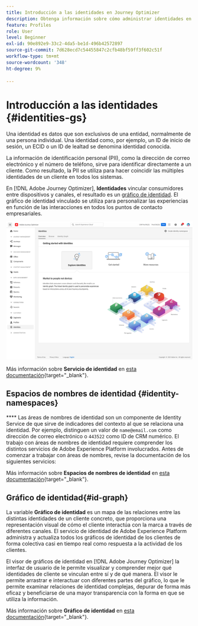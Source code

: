 ```yaml
---
title: Introducción a las identidades en Journey Optimizer
description: Obtenga información sobre cómo administrar identidades en Adobe Journey Optimizer
feature: Profiles
role: User
level: Beginner
exl-id: 90e892e9-33c2-4da5-be1d-496b42572897
source-git-commit: 7d628ecd7c54455847c2cfb48bf59ff3f602c51f
workflow-type: tm+mt
source-wordcount: '348'
ht-degree: 9%

---
```


# Introducción a las identidades {#identities-gs}

Una identidad es datos que son exclusivos de una entidad, normalmente de una persona individual. Una identidad como, por ejemplo, un ID de inicio de sesión, un ECID o un ID de lealtad se denomina identidad conocida.

La información de identificación personal (PII), como la dirección de correo electrónico y el número de teléfono, sirve para identificar directamente a un cliente. Como resultado, la PII se utiliza para hacer coincidir las múltiples identidades de un cliente en todos los sistemas.

En [!DNL Adobe Journey Optimizer], **Identidades** vincular consumidores entre dispositivos y canales, el resultado es un [gráfico de identidad](#id-graph). El gráfico de identidad vinculado se utiliza para personalizar las experiencias en función de las interacciones en todos los puntos de contacto empresariales.

![](assets/identities-home.png)

Más información sobre **Servicio de identidad** en [esta documentación](https://experienceleague.adobe.com/docs/experience-platform/sandbox/home.html?lang=es){target=&quot;_blank&quot;}.

## Espacios de nombres de identidad {#identity-namespaces}

**** Las áreas de nombres de identidad son un componente de Identity Service de   que sirve de indicadores del contexto al que se relaciona una identidad. Por ejemplo, distinguen un valor de `name@email.com` como dirección de correo electrónico o `443522` como ID de CRM numérico. El trabajo con áreas de nombres de identidad requiere comprender los distintos servicios de Adobe Experience Platform involucrados. Antes de comenzar a trabajar con áreas de nombres, revise la documentación de los siguientes servicios:

Más información sobre **Espacios de nombres de identidad** en [esta documentación](https://experienceleague.adobe.com/docs/experience-platform/identity/namespaces.html?lang=es){target=&quot;_blank&quot;}.

## Gráfico de identidad{#id-graph}

La variable **Gráfico de identidad** es un mapa de las relaciones entre las distintas identidades de un cliente concreto, que proporciona una representación visual de cómo el cliente interactúa con la marca a través de diferentes canales. El servicio de identidad de Adobe Experience Platform administra y actualiza todos los gráficos de identidad de los clientes de forma colectiva casi en tiempo real como respuesta a la actividad de los clientes.

El visor de gráficos de identidad en [!DNL Adobe Journey Optimizer] la interfaz de usuario de le permite visualizar y comprender mejor qué identidades de cliente se vinculan entre sí y de qué manera. El visor le permite arrastrar e interactuar con diferentes partes del gráfico, lo que le permite examinar relaciones de identidad complejas, depurar de forma más eficaz y beneficiarse de una mayor transparencia con la forma en que se utiliza la información.

Más información sobre **Gráfico de identidad** en [esta documentación](https://experienceleague.adobe.com/docs/experience-platform/identity/ui/identity-graph-viewer.html){target=&quot;_blank&quot;}.

